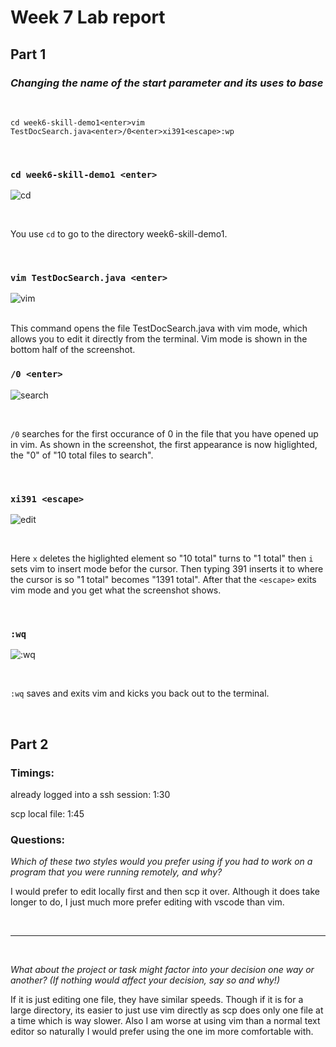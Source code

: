 # **Week 7 Lab report**
## Part 1
### *Changing the name of the start parameter and its uses to base*

<br />

`cd week6-skill-demo1<enter>vim TestDocSearch.java<enter>/0<enter>xi391<escape>:wp`

<br />

### `cd week6-skill-demo1 <enter>`
![cd](/week7-screenshots/cse15l-week7-step1.png)

<br />

You use `cd` to go to the directory week6-skill-demo1.

<br />

### `vim TestDocSearch.java <enter>`
![vim](/week7-screenshots/cse15l-week7-step2.png)

<br />
This command opens the file TestDocSearch.java with vim mode, which allows you to edit it directly from the terminal. Vim mode is shown in the bottom half of the screenshot.

<br />

### `/0 <enter>`
![search](/week7-screenshots/cse15l-week7-step3.png)

<br />

`/0` searches for the first occurance of 0 in the file that you have opened up in vim. As shown in the screenshot, the first appearance is now higlighted, the "0" of "10 total files to search".

<br />


### `xi391 <escape>`
![edit](/week7-screenshots/cse15l-week7-step4.png)

<br />

Here `x` deletes the higlighted element so "10 total" turns to "1 total" then `i` sets vim to insert mode befor the cursor. Then typing 391 inserts it to where the cursor is so "1 total" becomes "1391 total". After that the ` <escape> ` exits vim mode and you get what the screenshot shows.

<br />


### `:wq`

![:wq](/week7-screenshots/cse15l-week7-step5.png)

<br />

`:wq` saves and exits vim and kicks you back out to the terminal.

<br />

## Part 2
### Timings:
already logged into a ssh session: 1:30

scp local file: 1:45

### Questions:
*Which of these two styles would you prefer using if you had to work on a program that you were running remotely, and why?*
<br />

I would prefer to edit locally first and then scp it over. Although it does take longer to do, I just much more prefer editing with vscode than vim. 

<br />

---

<br />

*What about the project or task might factor into your decision one way or another? (If nothing would affect your decision, say so and why!)*
<br />

If it is just editing one file, they have similar speeds. Though if it is for a large directory, its easier to just use vim directly as scp does only one file at a time which is way slower. Also I am worse at using vim than a normal text editor so naturally I would prefer using the one im more comfortable with.
